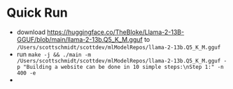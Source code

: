<!-- markdownlint-disable MD046 MD041 MD013 MD034-->

# Quick Run

- download https://huggingface.co/TheBloke/Llama-2-13B-GGUF/blob/main/llama-2-13b.Q5_K_M.gguf to ` /Users/scottschmidt/scottdev/mlModelRepos/llama-2-13b.Q5_K_M.gguf `
- run ` make -j && ./main -m /Users/scottschmidt/scottdev/mlModelRepos/llama-2-13b.Q5_K_M.gguf -p "Building a website can be done in 10 simple steps:\nStep 1:" -n 400 -e `
- 